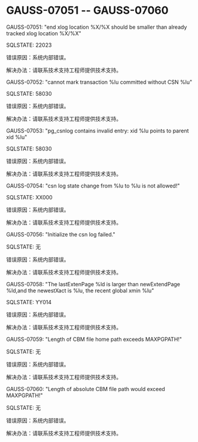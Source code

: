 # GAUSS-07051 -- GAUSS-07060<a name="ZH-CN_TOPIC_0302073396"></a>

GAUSS-07051: "end xlog location %X/%X should be smaller than already tracked xlog location %X/%X"

SQLSTATE: 22023

错误原因：系统内部错误。

解决办法：请联系技术支持工程师提供技术支持。

GAUSS-07052: "cannot mark transaction %lu committed without CSN %lu"

SQLSTATE: 58030

错误原因：系统内部错误。

解决办法：请联系技术支持工程师提供技术支持。

GAUSS-07053: "pg\_csnlog contains invalid entry: xid %lu points to parent xid %lu"

SQLSTATE: 58030

错误原因：系统内部错误。

解决办法：请联系技术支持工程师提供技术支持。

GAUSS-07054: "csn log state change from %lu to %lu is not allowed!"

SQLSTATE: XX000

错误原因：系统内部错误。

解决办法：请联系技术支持工程师提供技术支持。

GAUSS-07056: "Initialize the csn log failed."

SQLSTATE: 无

错误原因：系统内部错误。

解决办法：请联系技术支持工程师提供技术支持。

GAUSS-07058: "The lastExtenPage %ld is larger than newExtendPage %ld,and the newestXact is %lu, the recent global xmin %lu"

SQLSTATE: YY014

错误原因：系统内部错误。

解决办法：请联系技术支持工程师提供技术支持。

GAUSS-07059: "Length of CBM file home path exceeds MAXPGPATH!"

SQLSTATE: 无

错误原因：系统内部错误。

解决办法：请联系技术支持工程师提供技术支持。

GAUSS-07060: "Length of absolute CBM file path would exceed MAXPGPATH!"

SQLSTATE: 无

错误原因：系统内部错误。

解决办法：请联系技术支持工程师提供技术支持。

